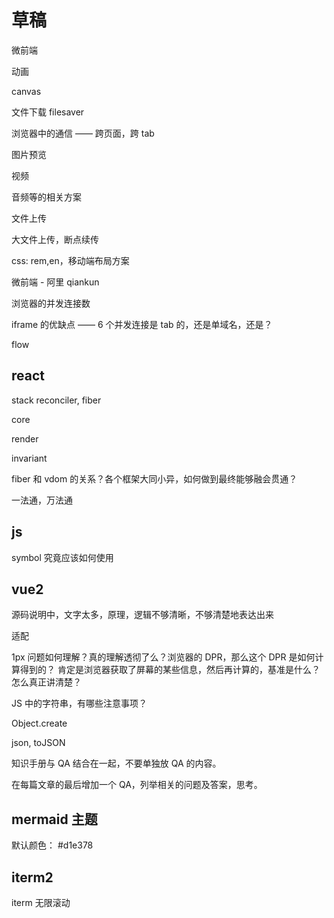 # 草稿

微前端

动画

canvas

文件下载 filesaver

浏览器中的通信 —— 跨页面，跨 tab

图片预览

视频

音频等的相关方案

文件上传

大文件上传，断点续传

css: rem,en，移动端布局方案

微前端 - 阿里 qiankun

浏览器的并发连接数

iframe 的优缺点 —— 6 个并发连接是 tab 的，还是单域名，还是？

flow

## react

stack reconciler, fiber

core

render

invariant

fiber 和 vdom 的关系？各个框架大同小异，如何做到最终能够融会贯通？

一法通，万法通

## js

symbol 究竟应该如何使用

## vue2

源码说明中，文字太多，原理，逻辑不够清晰，不够清楚地表达出来

适配

1px 问题如何理解？真的理解透彻了么？浏览器的 DPR，那么这个 DPR 是如何计算得到的？
肯定是浏览器获取了屏幕的某些信息，然后再计算的，基准是什么？怎么真正讲清楚？

JS 中的字符串，有哪些注意事项？

Object.create

json, toJSON

知识手册与 QA 结合在一起，不要单独放 QA 的内容。

在每篇文章的最后增加一个 QA，列举相关的问题及答案，思考。

## mermaid 主题

默认颜色： #d1e378

## iterm2

iterm 无限滚动

